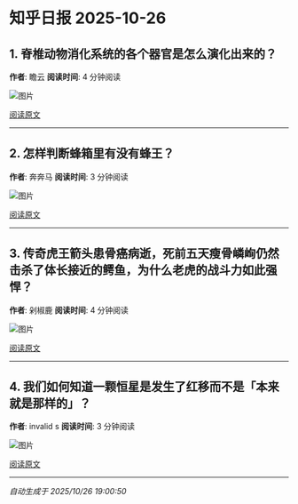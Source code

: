 # 知乎日报 2025-10-26

## 1. 脊椎动物消化系统的各个器官是怎么演化出来的？
**作者**: 瞻云
**阅读时间**: 4 分钟阅读

![图片](https://picx.zhimg.com/v2-6476801aa893cc2810dd068aa593a393.jpg?source=8673f162)

[阅读原文](https://daily.zhihu.com/story/9785010)

---

## 2. 怎样判断蜂箱里有没有蜂王？
**作者**: 奔奔马
**阅读时间**: 3 分钟阅读

![图片](https://picx.zhimg.com/v2-1c6fa30292dfe10c7e146e9f08551dd1.jpg?source=8673f162)

[阅读原文](https://daily.zhihu.com/story/9784986)

---

## 3. 传奇虎王箭头患骨癌病逝，死前五天瘦骨嶙峋仍然击杀了体长接近的鳄鱼，为什么老虎的战斗力如此强悍？
**作者**: 剁椒鹿
**阅读时间**: 4 分钟阅读

![图片](https://pic1.zhimg.com/v2-63624113db307085e895e2477ed2f30c.jpg?source=8673f162)

[阅读原文](https://daily.zhihu.com/story/9784994)

---

## 4. 我们如何知道一颗恒星是发生了红移而不是「本来就是那样的」？
**作者**: invalid s
**阅读时间**: 3 分钟阅读

![图片](https://picx.zhimg.com/v2-ba336d9b5e7be708848c934d1606dbd3.jpg?source=8673f162)

[阅读原文](https://daily.zhihu.com/story/9785003)

---

*自动生成于 2025/10/26 19:00:50*